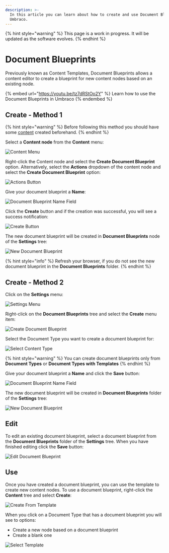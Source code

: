 ```yaml
---
description: >-
  In this article you can learn about how to create and use Document Blueprints in
  Umbraco.
---
```


{% hint style="warning" %}
This page is a work in progress. It will be updated as the software evolves.
{% endhint %}

# Document Blueprints

Previously known as Content Templates, Document Blueprints allows a content editor to create a blueprint for new content nodes based on an existing node.

{% embed url="<https://youtu.be/tz7dRStOo2Y>" %}
Learn how to use the Document Blueprints in Umbraco
{% endembed %}

## Create - Method 1

{% hint style="warning" %}
Before following this method you should have some [content](../data/defining-content/#3.-creating-the-content) created beforehand.
{% endhint %}

Select a **Content node** from the **Content** menu:

![Content Menu](../../../../10/umbraco-cms/fundamentals/backoffice/images/v8-01-Content-Menu.png)

Right-click the Content node and select the **Create Document Blueprint** option. Alternatively, select the **Actions** dropdown of the content node and select the **Create Document Blueprint** option:

![Actions Button](../../../../10/umbraco-cms/fundamentals/backoffice/images/v8-02-Actions-Menu.png)

Give your document blueprint a **Name**:

![Document Blueprint Name Field](../../../../10/umbraco-cms/fundamentals/backoffice/images/v8-03-Name-Content-Template.png)

Click the **Create** button and if the creation was successful, you will see a success notification:

![Create Button](../../../../10/umbraco-cms/fundamentals/backoffice/images/v8-04-Save-Content-Template.png)

The new document blueprint will be created in **Document Blueprints** node of the **Settings** tree:

![New Document Blueprint](../../../../10/umbraco-cms/fundamentals/backoffice/images/v8-05-Find-Content-Template.png)

{% hint style="info" %}
Refresh your browser, if you do not see the new document blueprint in the **Document Blueprints** folder.
{% endhint %}

## Create - Method 2

Click on the **Settings** menu:

![Settings Menu](../../../../10/umbraco-cms/fundamentals/backoffice/images/v8-07-Settings-Menu.png)

Right-click on the **Document Blueprints** tree and select the **Create** menu item:

![Create Document Blueprint](../../../../10/umbraco-cms/fundamentals/backoffice/images/v8-08-Create-Content-Template.png)

Select the Document Type you want to create a document blueprint for:

![Select Content Type](../../../../10/umbraco-cms/fundamentals/backoffice/images/v8-09-Select-Content-Type.png)

{% hint style="warning" %}
You can create document blueprints only from **Document Types** or **Document Types with Templates**
{% endhint %}

Give your document blueprint a **Name** and click the **Save** button:

![Document Blueprint Name Field](../../../../10/umbraco-cms/fundamentals/backoffice/images/v8-10-Save-Template.png)

The new document blueprint will be created in **Document Blueprints** folder of the **Settings** tree:

![New Document Blueprint](../../../../10/umbraco-cms/fundamentals/backoffice/images/v8-11-Find-Template.png)

## Edit

To edit an existing document blueprint, select a document blueprint from the **Document Blueprints** folder of the **Settings** tree. When you have finished editing click the **Save** button:

![Edit Document Blueprint](../../../../10/umbraco-cms/fundamentals/backoffice/images/v8-06-Edit-Content-Template.png)

## Use

Once you have created a document blueprint, you can use the template to create new content nodes. To use a document blueprint, right-click the **Content** tree and select **Create**:

![Create From Template](../../../../10/umbraco-cms/fundamentals/backoffice/images/v8-12-Create-From-Template.png)

When you click on a Document Type that has a document blueprint you will see to options:

* Create a new node based on a document blueprint
* Create a blank one

![Select Template](../../../../10/umbraco-cms/fundamentals/backoffice/images/v8-13-Select-Template.png)
